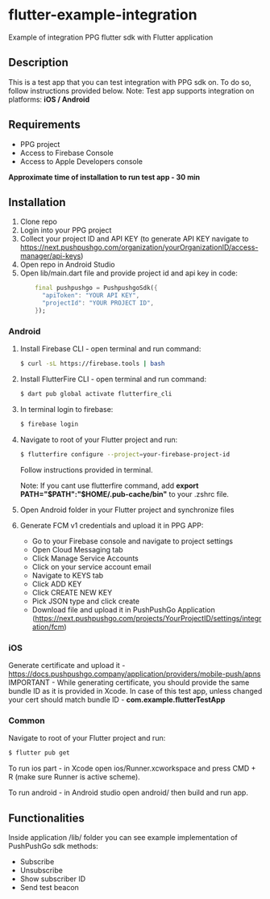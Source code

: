 # flutter-example-integration
Example of integration PPG flutter sdk with Flutter application

## Description
This is a test app that you can test integration with PPG sdk on. To do so, follow instructions provided below.
Note: Test app supports integration on platforms: **iOS / Android**

## Requirements
- PPG project
- Access to Firebase Console
- Access to Apple Developers console

**Approximate time of installation to run test app - 30 min**

## Installation
1. Clone repo
2. Login into your PPG project
3. Collect your project ID and API KEY (to generate API KEY navigate to https://next.pushpushgo.com/organization/yourOrganizationID/access-manager/api-keys)
4. Open repo in Android Studio
5. Open lib/main.dart file and provide project id and api key in code:
    ```dart
        final pushpushgo = PushpushgoSdk({
          "apiToken": "YOUR API KEY",
          "projectId": "YOUR PROJECT ID",
        });
    ```
### Android
1. Install Firebase CLI - open terminal and run command:
    ```bash
    $ curl -sL https://firebase.tools | bash
    ```
2. Install FlutterFire CLI - open terminal and run command:
    ```bash
   $ dart pub global activate flutterfire_cli
    ```
3. In terminal login to firebase:
    ```bash
   $ firebase login
    ```
4. Navigate to root of your Flutter project and run:
    ```bash
   $ flutterfire configure --project=your-firebase-project-id
    ```
   Follow instructions provided in terminal.

   Note: If you cant use flutterfire command, add **export PATH="$PATH":"$HOME/.pub-cache/bin"** to your .zshrc file.
5. Open Android folder in your Flutter project and synchronize files
6. Generate FCM v1 credentials and upload it in PPG APP:
   * Go to your Firebase console and navigate to project settings
   * Open Cloud Messaging tab
   * Click Manage Service Accounts
   * Click on your service account email
   * Navigate to KEYS tab
   * Click ADD KEY
   * Click CREATE NEW KEY
   * Pick JSON type and click create
   * Download file and upload it in PushPushGo Application (https://next.pushpushgo.com/projects/YourProjectID/settings/integration/fcm)

### iOS
Generate certificate and upload it - https://docs.pushpushgo.company/application/providers/mobile-push/apns
IMPORTANT - While generating certificate, you should provide the same bundle ID as it is provided in Xcode.
In case of this test app, unless changed your cert should match bundle ID - **com.example.flutterTestApp**

### Common
Navigate to root of your Flutter project and run:
```bash
$ flutter pub get
```

To run ios part - in Xcode open ios/Runner.xcworkspace and press CMD + R (make sure Runner is active scheme).

To run android - in Android studio open android/ then build and run app.

## Functionalities
Inside application /lib/ folder you can see example implementation of PushPushGo sdk methods:
* Subscribe
* Unsubscribe
* Show subscriber ID
* Send test beacon